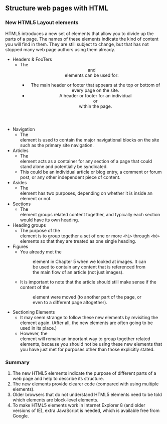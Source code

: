 ## Structure web pages with HTML

### New HTML5 Layout elements
HTML5 introduces a new set of elements that allow you to divide up the parts of a page. The names of these elements indicate the kind of content you will find in them. They are still subject to change, but that has not stopped many web page authors using them already.

- Headers & FooTers
  - The <header> and <footer> elements can be used for:
    - The main header or footer that appears at the top or bottom of every page on the site.
    - A header or footer for an individual <article> or <section> within the page.
- Navigation
  - The <nav> element is used to contain the major navigational blocks on the site such as the primary site navigation.
- Articles
  - The <article> element acts as a container for any section of a page that could stand alone and potentially be syndicated.
  - This could be an individual article or blog entry, a comment or forum post, or any other independent piece of content.
- Asides
  - The <aside> element has two purposes, depending on whether it is inside an <article> element or not.
- Sections
  - The <section> element groups related content together, and typically each section would have its own heading.
- Heading groups
  - The purpose of the <hgroup> element is to group together a set of one or more ```<h1>``` through ```<h6>``` elements so that they are treated as one single heading.
- Figures
  - You already met the <figure> element in Chapter 5 when we looked at images. It can be used to contain any content that is referenced from the main flow of an article (not just images).
  - It is important to note that the article should still make sense if the content of the <figure> element were moved (to another part of the page, or even to a different page altogether).
- Sectioning Elements
  - It may seem strange to follow these new elements by revisiting the <div> element again. (After all, the new elements are often going to be used in its place.)
  - However, the <div> element will remain an important way to group together related elements, because you should not be using these new elements that you have just met for purposes other than those explicitly stated.

### Summary
1. The new HTML5 elements indicate the purpose of different parts of a web page and help to describe its structure.
1. The new elements provide clearer code (compared with using multiple <div> elements).
1. Older browsers that do not understand HTML5 elements need to be told which elements are block-level elements.
1. To make HTML5 elements work in Internet Explorer 8 (and older versions of IE), extra JavaScript is needed, which is available free from Google.
